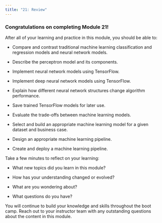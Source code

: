```yaml
---
title: "21: Review"
---
```


<img style="display: none;" src="https://static.bc-edx.com/data/dl-1-2/m21/lms/img/banner.jpg" alt="lesson banner" />

### Congratulations on completing Module 21!

After all of your learning and practice in this module, you should be able to:

* Compare and contrast traditional machine learning classification and regression models and neural network models.

* Describe the perceptron model and its components.

* Implement neural network models using TensorFlow.

* Implement deep neural network models using TensorFlow.

* Explain how different neural network structures change algorithm performance.

* Save trained TensorFlow models for later use.

* Evaluate the trade-offs between machine learning models.

* Select and build an appropriate machine learning model for a given dataset and business case.

* Design an appropriate machine learning pipeline.

* Create and deploy a machine learning pipeline.

Take a few minutes to reflect on your learning:

* What new topics did you learn in this module?

* How has your understanding changed or evolved?

* What are you wondering about?

* What questions do you have?

You will continue to build your knowledge and skills throughout the boot camp. Reach out to your instructor team with any outstanding questions about the content in this module.
